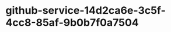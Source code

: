 github-service-14d2ca6e-3c5f-4cc8-85af-9b0b7f0a7504
===================================================
